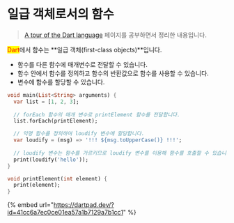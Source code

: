 # 일급 객체로서의 함수

> [A tour of the Dart language](https://dart.dev/guides/language/language-tour) 페이지를 공부하면서 정리한 내용입니다.

<mark style="color:red;">Dart</mark>에서 함수는 **일급 객체(first-class objects)**입니다.

* 함수를 다른 함수에 매개변수로 전달할 수 있습니다.
* 함수 안에서 함수를 정의하고 함수의 반환값으로 함수를 사용할 수 있습니다.
* 변수에 함수를 할당할 수 있습니다.

```dart
void main(List<String> arguments) {
  var list = [1, 2, 3];
  
  // forEach 함수의 매개 변수로 printElement 함수를 전달합니다.
  list.forEach(printElement);

  // 익명 함수를 정의하여 loudify 변수에 할당합니다.
  var loudify = (msg) => '!!! ${msg.toUpperCase()} !!!';
  
  // loudify 변수는 함수를 가르키므로 loudify 변수를 이용해 함수를 호출할 수 있습니다.
  print(loudify('hello'));
}

void printElement(int element) {
  print(element);
}
```

{% embed url="https://dartpad.dev/?id=41cc6a7ec0ce01ea57a1b7129a7b1cc1" %}
